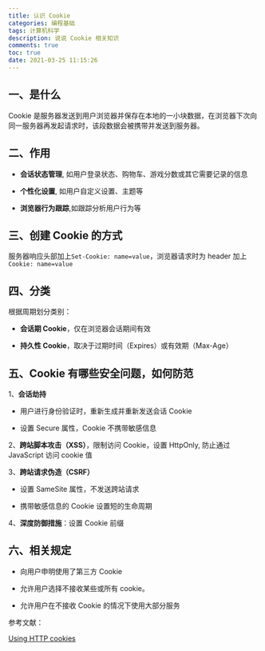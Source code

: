 ```yaml
---
title: 认识 Cookie
categories: 编程基础
tags: 计算机科学
description: 说说 Cookie 相关知识
comments: true
toc: true
date: 2021-03-25 11:15:26
---
```

## 一、是什么

Cookie 是服务器发送到用户浏览器并保存在本地的一小块数据，在浏览器下次向同一服务器再发起请求时，该段数据会被携带并发送到服务器。

## 二、作用

- **会话状态管理**, 如用户登录状态、购物车、游戏分数或其它需要记录的信息

- **个性化设置**, 如用户自定义设置、主题等

- **浏览器行为跟踪**,如跟踪分析用户行为等


## 三、创建 Cookie 的方式

服务器响应头部加上`Set-Cookie: name=value`，浏览器请求时为 header 加上 `Cookie: name=value`

## 四、分类

根据周期划分类别：

- **会话期 Cookie**，仅在浏览器会话期间有效

- **持久性 Cookie**，取决于过期时间（Expires）或有效期（Max-Age）

## 五、Cookie 有哪些安全问题，如何防范

1、**会话劫持**

- 用户进行身份验证时，重新生成并重新发送会话 Cookie
    
- 设置 Secure 属性，Cookie 不携带敏感信息

2、**跨站脚本攻击（XSS）**，限制访问 Cookie，设置 HttpOnly, 防止通过 JavaScript 访问 cookie 值

3、**跨站请求伪造（CSRF）**

- 设置 SameSite 属性，不发送跨站请求

- 携带敏感信息的 Cookie 设置短的生命周期

4、**深度防御措施**：设置 Cookie 前缀

## 六、相关规定

- 向用户申明使用了第三方 Cookie

- 允许用户选择不接收某些或所有 cookie。

- 允许用户在不接收 Cookie 的情况下使用大部分服务

参考文献：

[Using HTTP cookies](https://developer.mozilla.org/en-US/docs/Web/HTTP/Cookies)
